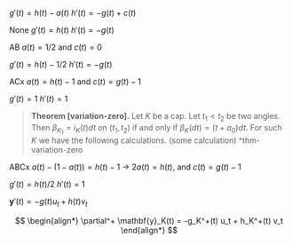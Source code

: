 $g'(t) = h(t) - a(t)$
$h'(t) = -g(t) + c(t)$

None
$g'(t) = h(t)$
$h'(t) = -g(t)$

AB
$a(t)=1/2$ and $c(t) = 0$

$g'(t) = h(t) - 1/2$
$h'(t) = -g(t)$

ACx
$a(t) = h(t) - 1$ and $c(t) = g(t) - 1$

$g'(t) = 1$
$h'(t) = 1$

> __Theorem [variation-zero].__ Let $K$ be a cap. Let $t_1 < t_2$ be two angles. Then $\beta_{K_1} = i_{K}(t) dt$ on $(t_1, t_2)$ if and only if $\beta_{K}(dt) = \left( t + a_0 \right) dt$. For such $K$ we have the following calculations. (some calculation) ^thm-variation-zero



ABCx
$a(t)-(1-a(t)) = h(t) - 1$ -> $2a(t) = h(t)$, and $c(t) = g(t) - 1$

$g'(t) = h(t) / 2$
$h'(t) = 1$

$\mathbf{y}'(t) = -g(t) u_t + h(t) v_t$




$$
\begin{align*}
	\partial^+ \mathbf{y}_K(t) = -g_K^+(t) u_t + h_K^+(t) v_t
\end{align*}
$$

